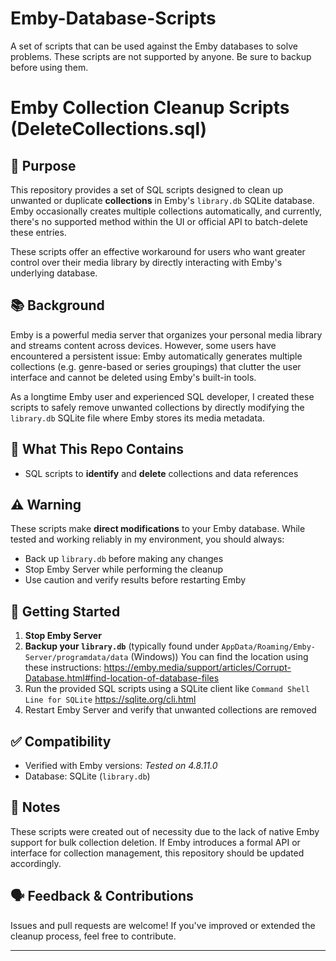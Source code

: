# Emby-Database-Scripts
A set of scripts that can be used against the Emby databases to solve problems.  These scripts are not supported by anyone.  Be sure to backup before using them.


# Emby Collection Cleanup Scripts (DeleteCollections.sql)

## 🎯 Purpose

This repository provides a set of SQL scripts designed to clean up unwanted or duplicate **collections** in Emby's `library.db` SQLite database. Emby occasionally creates multiple collections automatically, and currently, there's no supported method within the UI or official API to batch-delete these entries.

These scripts offer an effective workaround for users who want greater control over their media library by directly interacting with Emby's underlying database.

## 📚 Background

Emby is a powerful media server that organizes your personal media library and streams content across devices. However, some users have encountered a persistent issue: Emby automatically generates multiple collections (e.g. genre-based or series groupings) that clutter the user interface and cannot be deleted using Emby's built-in tools.

As a longtime Emby user and experienced SQL developer, I created these scripts to safely remove unwanted collections by directly modifying the `library.db` SQLite file where Emby stores its media metadata.

## 🧰 What This Repo Contains

- SQL scripts to **identify** and **delete** collections and data references

## ⚠️ Warning

These scripts make **direct modifications** to your Emby database. While tested and working reliably in my environment, you should always:
- Back up `library.db` before making any changes
- Stop Emby Server while performing the cleanup
- Use caution and verify results before restarting Emby

## 🚀 Getting Started

1. **Stop Emby Server**
2. **Backup your `library.db`** (typically found under `AppData/Roaming/Emby-Server/programdata/data` (Windows))  You can find the location using these instructions: https://emby.media/support/articles/Corrupt-Database.html#find-location-of-database-files
3. Run the provided SQL scripts using a SQLite client like `Command Shell Line for SQLite` https://sqlite.org/cli.html
4. Restart Emby Server and verify that unwanted collections are removed

## ✅ Compatibility

- Verified with Emby versions: *Tested on 4.8.11.0*
- Database: SQLite (`library.db`)

## 📌 Notes

These scripts were created out of necessity due to the lack of native Emby support for bulk collection deletion. If Emby introduces a formal API or interface for collection management, this repository should be updated accordingly.

## 🗣 Feedback & Contributions

Issues and pull requests are welcome! If you've improved or extended the cleanup process, feel free to contribute.

---

